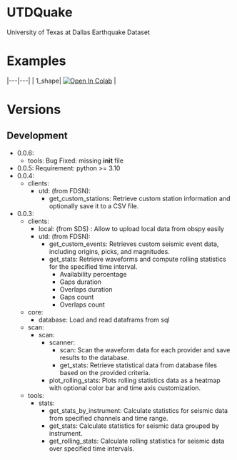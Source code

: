 # UTDQuake
University of Texas at Dallas Earthquake Dataset

# Examples


|---|---|
| 1_shape| [![Open In Colab](https://colab.research.google.com/assets/colab-badge.svg)](https://colab.research.google.com/github/ecastillot/UTDQuake/blob/master/examples/utd_client.ipynb) |

# Versions

## Development
- 0.0.6:
    - tools:
        Bug Fixed: missing __init__ file
- 0.0.5:
    Requirement: python >= 3.10
- 0.0.4: 
    - clients:
        - utd: (from FDSN): 
            - get_custom_stations: Retrieve custom station information and optionally save it to a CSV file.
- 0.0.3: 
    - clients: 
        - local: (from SDS) : Allow to upload local data from obspy easily 
        - utd: (from FDSN): 
            - get_custom_events: Retrieves custom seismic event data, including origins, picks, and magnitudes.
            - get_stats:
            Retrieve waveforms and compute rolling statistics for the specified time interval. 
                - Availability percentage
                - Gaps duration
                - Overlaps duration
                - Gaps count
                - Overlaps count
    - core:
        - database: Load and read dataframs from sql
    - scan:
        - scan: 
            - scanner:
                - scan: Scan the waveform data for each provider and save results to the database.
                - get_stats: Retrieve statistical data from database files based on the provided criteria.
            - plot_rolling_stats: Plots rolling statistics data as a heatmap with optional color bar and time axis customization.
    - tools:
        - stats:
            - get_stats_by_instrument: Calculate statistics for seismic data from specified channels and time range.
            - get_stats: Calculate statistics for seismic data grouped by instrument.
            - get_rolling_stats: Calculate rolling statistics for seismic data over specified time intervals.
